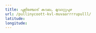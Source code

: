 ```yaml
---
title: പുളിഞ്ചോട് കവല, മുവാറ്റുപുഴ
url: /pullinycoott-kvl-muvaarrrrupulll/
latitude: 
longitude: 
---
```

